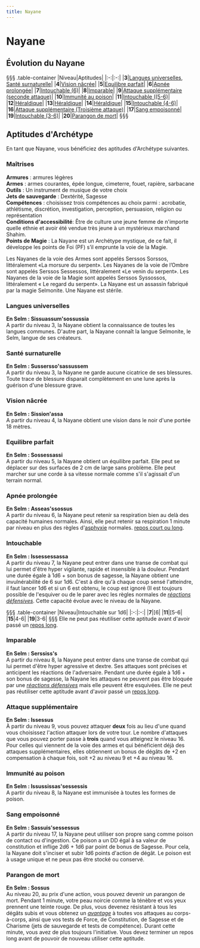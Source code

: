```yaml
---
title: Nayane
---
```

# Nayane

## Évolution du Nayane
§§§ .table-container
|Niveau|Aptitudes|
|:-:|:-:|
|**3**|[Langues universelles](#langues-universelles), [Santé surnaturelle](#sante-surnaturelle)|
|**4**|[Vision nâcrée](#vision-nacree)|
|**5**|[Equilibre parfait](#equilibre-parfait)|
|**6**|[Apnée prolongée](#apnee-prolongee)|
|**7**|[Intouchable (6)](#intouchable)|
|**8**|[Imparable](#imparable)|
|**9**|[Attaque supplémentaire (seconde attaque)](#attaque-supplementaire)|
|**10**|[Immunité au poison](#immunite-au-poison)|
|**11**|[Intouchable ((5-6)](#intouchable)|
|**12**|[Héraldique](#heraldique)|
|**13**|[Héraldique](#heraldique)|
|**14**|[Héraldique](#heraldique)|
|**15**|[Intouchable (4-6)](#intouchable)|
|**16**|[Attaque supplémentaire (Troisième attaque)](#attaque-supplementaire)|
|**17**|[Sang empoisonné](#sang-empoisonne)|
|**19**|[Intouchable (3-6)](#intouchable)|
|**20**|[Parangon de mort](#parangon-de-mort)|
§§§

## Aptitudes d'Archétype
En tant que Nayane, vous bénéficiez des aptitudes d'Archétype suivantes.

### Maîtrises
**Armures** : armures légères  
**Armes** : armes courantes, épée longue, cimeterre, fouet, rapière, sarbacane  
**Outils** : Un instrument de musique de votre choix    
**Jets de sauvegarde** : Dextérité, Sagesse  
**Compétences** : choisissez trois compétences au choix parmi : acrobatie, athlétisme, discrétion, investigation, perception, persuasion, religion ou représentation  
**Conditions d'accessibilité**: Être de culture une jeune femme de n'importe quelle ethnie et avoir été vendue très jeune à un mystérieux marchand Shahim.  
**Points de Magie** : La Nayane est un Archétype mystique, de ce fait, il développe les points de Foi (PF) s’il emprunte la voie de la Magie.  

Les Nayanes de la voie des Armes sont appelés Serssos Sorssos, littéralement «La morsure du serpent». Les Nayanes de la voie de l’Ombre sont appelés Serssos Sessessos, littéralement «Le venin du serpent». Les Nayanes de la voie de la Magie sont appelés Serssos Syssossos, littéralement « Le regard du serpent». La Nayane est un assassin fabriqué par la magie Selmonite. Une Nayane est stérile.


### Langues universelles  
**En Selm : Sissuassum'sossussia**  
A partir du niveau 3, la Nayane obtient la connaissance de toutes les langues communes. D'autre part, la Nayane connaît la langue Selmonite, le Selm, langue de ses créateurs.  

### Santé surnaturelle
**En Selm : Sussersso'sassussem**  
A partir du niveau 3, la Nayane ne garde aucune cicatrice de ses blessures. Toute trace de blessure disparait complètement en une lune après la guérison d'une blessure grave.  

### Vision nâcrée  
**En Selm : Sission'assa**  
A partir du niveau 4, la Nayane obtient une vision dans le noir d'une portée 18 mètres.  

### Equilibre parfait  
**En Selm : Sossessassi**  
A partir du niveau 5, la Nayane obtient un équilibre parfait. Elle peut se déplacer sur des surfaces de 2 cm de large sans problème. Elle peut marcher sur une corde à sa vitesse normale comme s'il s'agissait d'un terrain normal.  

### Apnée prolongée  
**En Selm : Asseas'ssossus**  
A partir du niveau 6, la Nayane peut retenir sa respiration bien au delà des capacité humaines normales. Ainsi, elle peut retenir sa respiration 1 minute par niveau en plus des règles d'[asphyxie](/partir-a-l-aventure/#asphyxie) normales. [repos court ou long](/gerer-la-sante-du-personnage/#repos).

### Intouchable  
**En Selm : Issessessassa**  
A partir du niveau 7, la Nayane peut entrer dans une transe de combat qui lui permet d'être hyper vigilante, rapide et insensible à la douleur. Pendant une durée égale à 1d6 + son bonus de sagesse, la Nayane obtient une invulnérabilité de 6 sur 1d6. C'est à dire qu'à chaque coup sensé l'atteindre, il faut lancer 1d6 et si un 6 est obtenu, le coup est ignoré (Il est toujours possible de l'esquiver ou de le parer avec les règles normales de [_réactions défensives_](/combattre/#reaction-defensive). Cette capacité évolue avec le niveau de la Nayane.

§§§ .table-container
|Niveau|Intouchable sur 1d6|
|:-:|:-:|
|**7**|[6|
|**11**|[5-6|
|**15**|4-6|
|**19**|3-6|
§§§
Elle ne peut pas réutiliser cette aptitude avant d'avoir passé un [repos long](/gerer-la-sante-du-personnage/#repos-long).

### Imparable  
**En Selm : Serssiss's**  
A partir du niveau 8, la Nayane peut entrer dans une transe de combat qui lui permet d'être hyper agressive et dextre. Ses attaques sont précises et anticipent les réactions de l'adversaire. Pendant une durée égale à 1d6 + son bonus de sagesse, la Nayane les attaques ne peuvent pas être bloquée par une [_réactions défensives_](/combattre/#reaction-defensive) mais elle peuvent être esquivées. Elle ne peut pas réutiliser cette aptitude avant d'avoir passé un [repos long](/gerer-la-sante-du-personnage/#repos-long).

### Attaque supplémentaire  
**En Selm : Issessus**  
À partir du niveau 9, vous pouvez attaquer **deux** fois au lieu d'une quand vous choisissez l'action attaquer lors de votre tour.
Le nombre d'attaques que vous pouvez porter passe à **trois** quand vous atteignez le niveau 16. Pour celles qui viennent de la voie des armes et qui bénéficient déjà des attaques supplémentaires, elles obtiennent un bonus de dégâts de +2 en compensation à chaque fois, soit +2 au niveau 9 et +4 au niveau 16.

### Immunité au poison  
**En Selm : Issussissas'sessessis**  
A partir du niveau 8, la Nayane est immunisée à toutes les formes de poison.  

### Sang empoisonné    
**En Selm : Sassuis'sessessus**  
A partir du niveau 17, la Nayane peut utiliser son propre sang comme poison de contact ou d'ingestion. Ce poison a un DD égal à sa valeur de constitution et inflige 2d6 + 1d6 par point de bonus de Sagesse. Pour cela, la Nayane doit s'inciser et subir 1d6 points d'action de dégât. Le poison est à usage unique et ne peux pas être stocké ou conservé.  

### Parangon de mort
**En Selm : Sossus**  
Au niveau 20, au prix d'une action, vous pouvez devenir un parangon de mort. Pendant 1 minute, votre peau noircie comme la ténèbre et vos yeux prennent une teinte rouge. De plus, vous devenez résistant à tous les dégâts subis et vous obtenez un [_avantage_](/utiliser-les-caracteristiques/#avantage-et-desavantage) à toutes vos attaques au corps-à-corps, ainsi que vos tests de Force, de Constitution, de Sagesse et de Charisme (jets de sauvegarde et tests de compétence). Durant cette minute, vous avez de plus toujours l'initiative. Vous devez terminer un repos long avant de pouvoir de nouveau utiliser cette aptitude.
